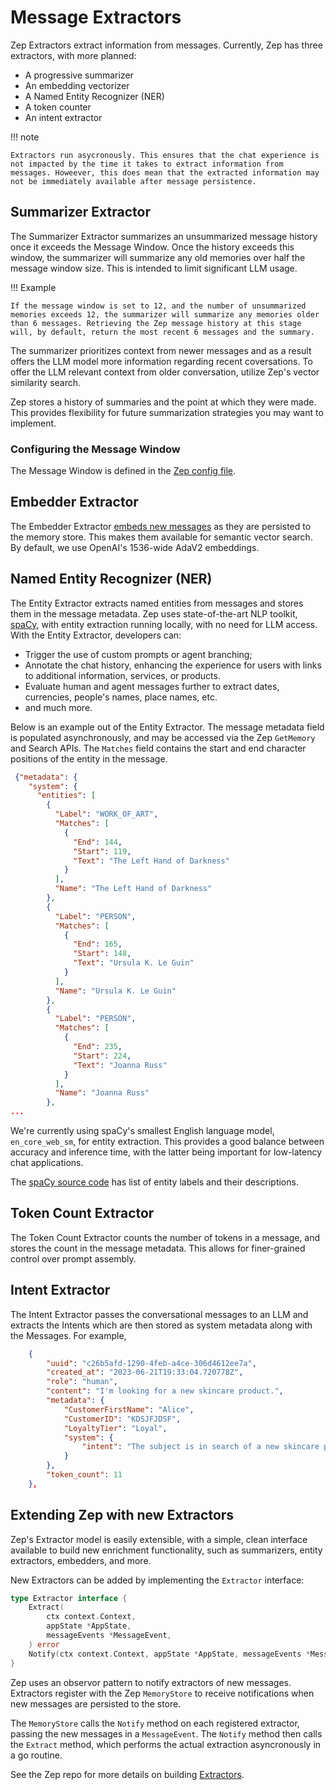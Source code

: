 # Message Extractors

Zep Extractors extract information from messages. Currently, Zep has three extractors, with more planned:

- A progressive summarizer
- An embedding vectorizer
- A Named Entity Recognizer (NER)
- A token counter
- An intent extractor

!!! note

    Extractors run asycronously. This ensures that the chat experience is not impacted by the time it takes to extract information from messages. Howeever, this does mean that the extracted information may not be immediately available after message persistence.

## Summarizer Extractor

The Summarizer Extractor summarizes an unsummarized message history once it exceeds the Message Window. Once the history exceeds this window, the summarizer will summarize any old memories over half the message window size. This is intended to limit significant LLM usage.

!!! Example

    If the message window is set to 12, and the number of unsummarized memories exceeds 12, the summarizer will summarize any memories older than 6 messages. Retrieving the Zep message history at this stage will, by default, return the most recent 6 messages and the summary.

The summarizer prioritizes context from newer messages and as a result offers the LLM model more information regarding recent coversations. To offer the LLM relevant context from older conversation, utilize Zep's vector similarity search.

Zep stores a history of summaries and the point at which they were made. This provides flexibility for future summarization strategies you may want to implement.

### Configuring the Message Window

The Message Window is defined in the [Zep config file](../deployment/config.md).

## Embedder Extractor

The Embedder Extractor [embeds new messages](../deployment/embeddings.md) as they are persisted to the memory store. This makes them available for semantic vector search. By default, we use OpenAI's 1536-wide AdaV2 embeddings.

## Named Entity Recognizer (NER)

The Entity Extractor extracts named entities from messages and stores them in the message metadata. Zep uses state-of-the-art NLP toolkit, [spaCy](https://spacy.io/), with entity extraction running locally, with no need for LLM access. With the Entity Extractor, developers can:

- Trigger the use of custom prompts or agent branching;
- Annotate the chat history, enhancing the experience for users with links to additional information, services, or products.
- Evaluate human and agent messages further to extract dates, currencies, people's names, place names, etc.
- and much more.

Below is an example out of the Entity Extractor. The message metadata field is populated asynchronously, and may be accessed via the Zep `GetMemory` and Search APIs. The `Matches` field contains the start and end character positions of the entity in the message.

```json
 {"metadata": {
    "system": {
      "entities": [
        {
          "Label": "WORK_OF_ART",
          "Matches": [
            {
              "End": 144,
              "Start": 119,
              "Text": "The Left Hand of Darkness"
            }
          ],
          "Name": "The Left Hand of Darkness"
        },
        {
          "Label": "PERSON",
          "Matches": [
            {
              "End": 165,
              "Start": 148,
              "Text": "Ursula K. Le Guin"
            }
          ],
          "Name": "Ursula K. Le Guin"
        },
        {
          "Label": "PERSON",
          "Matches": [
            {
              "End": 235,
              "Start": 224,
              "Text": "Joanna Russ"
            }
          ],
          "Name": "Joanna Russ"
        },
...
```

We're currently using spaCy's smallest English language model, `en_core_web_sm`, for entity extraction. This provides a good balance between accuracy and inference time, with the latter being important for low-latency chat applications. 

The [spaCy source code](https://github.com/explosion/spaCy/blob/9b7a59c325c85f49f8e978c9d9b8b29b42e577cb/spacy/glossary.py#L328) has list of entity labels and their descriptions.

## Token Count Extractor

The Token Count Extractor counts the number of tokens in a message, and stores the count in the message metadata. This allows for finer-grained control over prompt assembly.

## Intent Extractor

The Intent Extractor passes the conversational messages to an LLM and extracts the Intents which are then stored as system metadata along with the Messages. For example,

```json
    {
        "uuid": "c26b5afd-1290-4feb-a4ce-306d4612ee7a",
        "created_at": "2023-06-21T19:33:04.720778Z",
        "role": "human",
        "content": "I'm looking for a new skincare product.",
        "metadata": {
            "CustomerFirstName": "Alice",
            "CustomerID": "KDSJFJDSF",
            "LoyaltyTier": "Loyal",
            "system": {
                "intent": "The subject is in search of a new skincare product."
            }
        },
        "token_count": 11
    },
```

## Extending Zep with new Extractors

Zep's Extractor model is easily extensible, with a simple, clean interface available to build new enrichment functionality, such as summarizers, entity extractors, embedders, and more.

New Extractors can be added by implementing the `Extractor` interface:

```go
type Extractor interface {
	Extract(
		ctx context.Context,
		appState *AppState,
		messageEvents *MessageEvent,
	) error
	Notify(ctx context.Context, appState *AppState, messageEvents *MessageEvent) error
}
```

Zep uses an observor pattern to notify extractors of new messages. Extractors register with the Zep `MemoryStore` to receive notifications when new messages are persisted to the store.

The `MemoryStore` calls the `Notify` method on each registered extractor, passing the new messages in a `MessageEvent`. The `Notify` method then calls the `Extract` method, which performs the actual extraction asyncronously in a go routine.

See the Zep repo for more details on building [Extractors](https://github.com/getzep/zep/tree/main/pkg/extractors).
